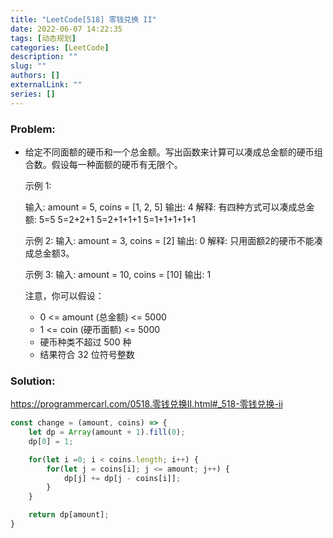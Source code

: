 ```yaml
---
title: "LeetCode[518] 零钱兑换 II"
date: 2022-06-07 14:22:35
tags: [动态规划]
categories: [LeetCode]
description: ""
slug: ""
authors: []
externalLink: ""
series: []
---
```


### Problem:

- 给定不同面额的硬币和一个总金额。写出函数来计算可以凑成总金额的硬币组合数。假设每一种面额的硬币有无限个。

  示例 1:

  输入: amount = 5, coins = [1, 2, 5] 输出: 4 解释: 有四种方式可以凑成总金额: 5=5 5=2+2+1 5=2+1+1+1 5=1+1+1+1+1

  示例 2: 输入: amount = 3, coins = [2] 输出: 0 解释: 只用面额2的硬币不能凑成总金额3。

  示例 3: 输入: amount = 10, coins = [10] 输出: 1

  注意，你可以假设：

  - 0 <= amount (总金额) <= 5000
  - 1 <= coin (硬币面额) <= 5000
  - 硬币种类不超过 500 种
  - 结果符合 32 位符号整数


<!--more-->

### Solution:

https://programmercarl.com/0518.零钱兑换II.html#_518-零钱兑换-ii

```javascript
const change = (amount, coins) => {
    let dp = Array(amount + 1).fill(0);
    dp[0] = 1;

    for(let i =0; i < coins.length; i++) {
        for(let j = coins[i]; j <= amount; j++) {
            dp[j] += dp[j - coins[i]];
        }
    }

    return dp[amount];
}
```